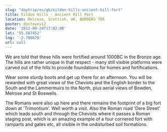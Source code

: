 ```yaml
---
slug: "daytrip/eu/gb/eildon-hills-ancient-hill-fort"
title: Eildon Hills - Ancient Hill Fort
location: Melrose, Scottish, UK, BORDERS TD6
poster: dostoyev12
date: '2012-09-24T17:02:00'
lat: '55.587452'
lng: '-2.700678'
url: null
---
```


We are told that these hills were fortified around 1000BC in the Bronze age. The hills are rather unique in that respect - many still visible platforms were carved out of the hills to provide foundations for homes and fortifications. 

Wear some sturdy boots and get up there for an afternoon. You will be rewarded with great views of the Cheviots and the English border to the South and the Lammermuirs to the North, plus aerial views of Bowden, Melrose and St Boswells.

The Romans were also up here and there remains the footprint of a big fort down at 'Trimontium'. Well worth a visit. Also the Roman road 'Dere Street' which leads south and through the Cheviots where it passes a Roman staging post, which is an amazing example of a four cornered fort with ramparts and gates etc, all visible in the undisturbed soil formations.
